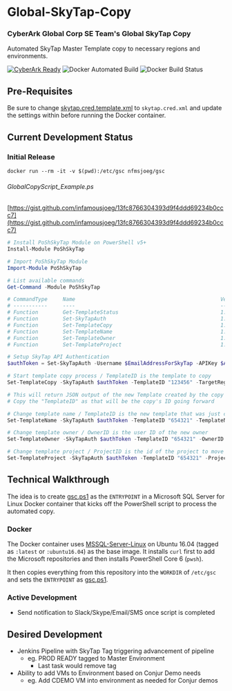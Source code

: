 # Global-SkyTap-Copy

### CyberArk Global Corp SE Team's Global SkyTap Copy

Automated SkyTap Master Template copy to necessary regions and environments.

[![CyberArk Ready](https://img.shields.io/badge/CyberArk-ready-blue.svg)](https://www.cyberark.com) ![Docker Automated Build](https://img.shields.io/docker/automated/nfmsjoeg/gsc.svg) 
![Docker Build Status](https://img.shields.io/docker/build/nfmsjoeg/gsc.svg)


## Pre-Requisites

Be sure to change [skytap.cred.template.xml](skytap.cred.template.xml) to `skytap.cred.xml` and update the settings within before running the Docker container.

## Current Development Status

### Initial Release

```docker
docker run --rm -it -v $(pwd):/etc/gsc nfmsjoeg/gsc
```

###### GlobalCopyScript_Example.ps

[https://gist.github.com/infamousjoeg/13fc8766304393d9f4ddd69234b0ccc7](https://gist.github.com/infamousjoeg/13fc8766304393d9f4ddd69234b0ccc7)

```powershell
# Install PoShSkyTap Module on PowerShell v5+
Install-Module PoShSkyTap

# Import PoShSkyTap Module
Import-Module PoShSkyTap

# List available commands
Get-Command -Module PoShSkyTap

# CommandType     Name                                               Version    Source
# -----------     ----                                               -------    ------
# Function        Get-TemplateStatus                                 1.0.1      poshskytap
# Function        Set-SkyTapAuth                                     1.0.1      poshskytap
# Function        Set-TemplateCopy                                   1.0.1      poshskytap
# Function        Set-TemplateName                                   1.0.1      poshskytap
# Function        Set-TemplateOwner                                  1.0.1      poshskytap
# Function        Set-TemplateProject                                1.0.1      poshskytap

# Setup SkyTap API Authentication
$authToken = Set-SkyTapAuth -Username $EmailAddressForSkyTap -APIKey $APIKeyFromSkyTap

# Start template copy process / TemplateID is the template to copy
Set-TemplateCopy -SkyTapAuth $authToken -TemplateID "123456" -TargetRegion "EMEA"

# This will return JSON output of the new Template created by the copy
# Copy the "TemplateID" as that will be the copy's ID going forward

# Change template name / TemplateID is the new template that was just created
Set-TemplateName -SkyTapAuth $authToken -TemplateID "654321" -TemplateName "EMEA CyberArk Global Demo v10_GA"

# Change template owner / OwnerID is the user ID of the new owner
Set-TemplateOwner -SkyTapAuth $authToken -TemplateID "654321" -OwnerID "1234"

# Change template project / ProjectID is the id of the project to move to
Set-TemplateProject -SkyTapAuth $authToken -TemplateID "654321" -ProjectID "56789"
```

## Technical Walkthrough

The idea is to create [gsc.ps1](gsc.ps1) as the `ENTRYPOINT` in a Microsoft SQL Server for Linux Docker container that kicks off the PowerShell script to process the automated copy.

### Docker

The Docker container uses [MSSQL-Server-Linux](https://hub.docker.com/r/microsoft/mssql-server-linux) on Ubuntu 16.04 (tagged as `:latest` or `:ubuntu16.04`) as the base image.  It installs `curl` first to add the Microsoft repositories and then installs PowerShell Core 6 (`pwsh`).

It then copies everything from this repository into the `WORKDIR` of `/etc/gsc` and sets the `ENTRYPOINT` as [gsc.ps1](gsc.ps1).

### Active Development

* Send notification to Slack/Skype/Email/SMS once script is completed

## Desired Development

* Jenkins Pipeline with SkyTap Tag triggering advancement of pipeline
  * eg. PROD READY tagged to Master Environment
    * Last task would remove tag
* Ability to add VMs to Environment based on Conjur Demo needs
  * eg. Add CDEMO VM into environment as needed for Conjur demos

